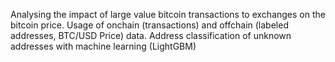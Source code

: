 Analysing the impact of large value bitcoin transactions to exchanges on the bitcoin price. Usage of onchain (transactions) and offchain (labeled addresses, BTC/USD Price) data.  Address classification of unknown addresses with machine learning (LightGBM)

